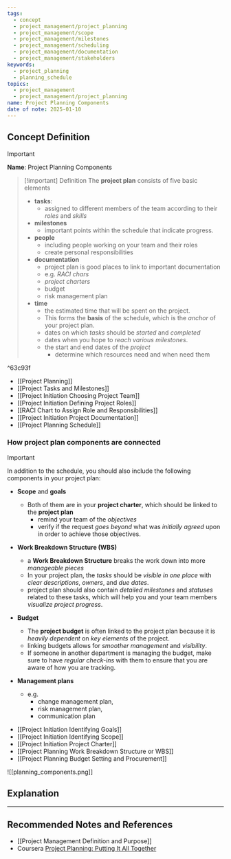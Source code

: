 ```yaml
---
tags:
  - concept
  - project_management/project_planning
  - project_management/scope
  - project_management/milestones
  - project_management/scheduling
  - project_management/documentation
  - project_management/stakeholders
keywords:
  - project_planning
  - planning_schedule
topics:
  - project_management
  - project_management/project_planning
name: Project Planning Components
date of note: 2025-01-10
---
```


## Concept Definition

>[!important]
>**Name**: Project Planning Components

>[!important] Definition
>The **project plan** consists of five basic elements
>- **tasks**: 
>	- assigned to different members of the team according to their *roles* and *skills*
>- **milestones**
>	- important points within the schedule that indicate progress.
>- **people**
>	- including people working on your team and their roles
>	- create personal responsibilities
>- **documentation**
>	- project plan is good places to link to important documentation
>	- e.g. *RACI chars*
>	- *project charters*
>	- budget
>	- risk management plan
>- **time**
>	- the estimated time that will be spent on the project.
>	- This forms the **basis** of the schedule, which is the *anchor* of your project plan.
>	- dates on which *tasks* should be *started* and *completed*
>	- dates when you hope to *reach various milestones*.
>	- the start and end dates of the *project*
>		- determine which resources need and when need them 

^63c93f

- [[Project Planning]]
- [[Project Tasks and Milestones]]
- [[Project Initiation Choosing Project Team]]
- [[Project Initiation Defining Project Roles]]
- [[RACI Chart to Assign Role and Responsibilities]]
- [[Project Initiation Project Documentation]]
- [[Project Planning Schedule]]

### How project plan components are connected

>[!important]
>In addition to the schedule, you should also include the following components in your project plan: 
> 
> - **Scope** and **goals**
> 	- Both of them are in your **project charter**, which should be linked to the **project plan**
> 		- remind your team of the *objectives*
> 		- verify if the request *goes beyond* what was *initially agreed* upon in order to achieve those objectives.
>     
> - **Work Breakdown Structure (WBS)**
> 	- a **Work Breakdown Structure** breaks the work down into more *manageable pieces*
> 	- In your project plan, the *tasks* should be *visible in one place* with *clear descriptions*, *owners*, and *due dates*.
> 	- project plan should also contain *detailed milestones* and *statuses* related to these tasks, which will help you and your team members *visualize project progress*.
>     
> - **Budget** 
> 	- The **project budget** is often linked to the project plan because it is *heavily dependent* on *key elements* of the project.
> 	- linking budgets allows for *smoother management* and *visibility*.
> 	- If someone in another department is managing the budget, make sure to have *regular check-ins* with them to ensure that you are aware of how you are tracking.
>     
> - **Management plans**
> 	- e.g. 
> 		- change management plan, 
> 		- risk management plan, 
> 		- communication plan


- [[Project Initiation Identifying Goals]]
- [[Project Initiation Identifying Scope]]
- [[Project Initiation Project Charter]]
- [[Project Planning Work Breakdown Structure or WBS]]
- [[Project Planning Budget Setting and Procurement]]

![[planning_components.png]]




## Explanation








-----------
##  Recommended Notes and References


- [[Project Management Definition and Purpose]]
- Coursera [Project Planning: Putting It All Together](https://www.coursera.org/learn/project-planning-google/home/welcome)